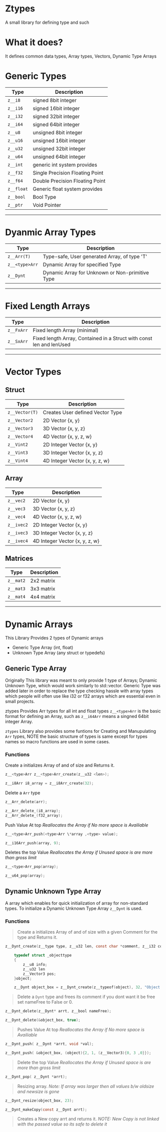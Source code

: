 # Ztypes
A small library for defining type and such

# What it does?
It defines common data types, Array types, Vectors, Dynamic Type Arrays

# Generic Types

|Type|Description|
|---|---|
|`z__i8`| signed 8bit integer |
|`z__i16`| signed 16bit integer |
|`z__i32`| signed 32bit integer |
|`z__i64`| signed 64bit integer |
|`z__u8`| unsigned 8bit integer |
|`z__u16`| unsigned 16bit integer |
|`z__u32`| unsigned 32bit integer |
|`z__u64`| unsigned 64bit integer |
|`z__int`| generic int system provides |
|`z__f32`| Single Precision Floating Point |
|`z__f64`| Double Precision Floating Point |
|`z__float`| Generic float system provides |
|`z__bool`| Bool Type |
|`z__ptr`| Void Pointer |
---
# Dyanmic Array Types

|Type|Description|
|---|---|
|`z__Arr(T)`| Type-safe, User generated Array, of type 'T'|
|`z__<type>Arr`| Dynamic Array for specified Type|
|`z__Dynt`| Dynamic Array for Unknown or Non-primitive Type|
---
# Fixed Length Arrays

|Type|Description|
|---|---|
|`z__FxArr`| Fixed length Array (minimal) |
|`z__SxArr`| Fixed length Array, Contained in a Struct with const len and lenUsed |
---
# Vector Types

## Struct
|Type|Description|
|---|---|
|`z__Vector(T)`| Creates User defined Vector Type |
|`z__Vector2`| 2D Vector {x, y} |
|`z__Vector3`| 3D Vector {x, y, z} |
|`z__Vector4`| 4D Vector {x, y, z, w} |
|`z__Vint2`| 2D Integer Vector {x, y} |
|`z__Vint3`| 3D Integer Vector {x, y, z} |
|`z__Vint4`| 4D Integer Vector {x, y, z, w} |

## Array
|Type|Description|
|---|---|
|`z__vec2`| 2D Vector {x, y} |
|`z__vec3`| 3D Vector {x, y, z} |
|`z__vec4`| 4D Vector {x, y, z, w} |
|`z__ivec2`| 2D Integer Vector {x, y} |
|`z__ivec3`| 3D Integer Vector {x, y, z} |
|`z__ivec4`| 4D Integer Vector {x, y, z, w} |


## Matrices

|Type|Description|
|---|---|
|`z__mat2`| 2x2 matrix |
|`z__mat3`| 3x3 matrix |
|`z__mat4`| 4x4 matrix |

---
# Dynamic Arrays
This Library Provides 2 types of Dynamic arrays
- Generic Type Array (int, float)
- Unknown Type Array (any struct or typedefs)

## Generic Type Array
Originally This library was meant to only provide 1 type of Arrays; Dynamic Unknown Type, which would work similarly to std::vector.
Generic Type was added later in order to replace the type checking hassle with array types which people will often use like i32 or f32 arrays which are essential even in small projects.

ztypes Provides Arr types for all int and float types
`z__<type>Arr` is the basic format for defining an Array, such as `z__i64Arr` means a singned 64bit integer Array.

`ztypes` Library also provides some funtions for Creating and Manupulating `Arr` types, NOTE the basic structure of types is same except for types names so macro functions are used in some cases.

### Functions

Create a initializes Array of <type> and of size <len> and Returns it.
```C
z__<type>Arr z__<type>Arr_create(z__u32 <len>);
```
```C
z__i8Arr i8_array = z__i8Arr_create(32);
```

Delete a `Arr` type 
```C
z__Arr_delete(arr);
```
```C
z__Arr_delete_(i8_array);
z__Arr_delete_(f32_array);
```

Push Value At top
*Reallocates the Array if No more space is Availiable*
```C
z__<type>Arr_push(<type>Arr \*array ,<type> value);
```
```C
z__i16Arr_push(array, 9);
```

Deletes the top Value
*Reallocates the Array if Unused space is are more than gross limit*
```C
z__<type>Arr_pop(array);
```
```C
z__u64_pop(array);
```

## Dynamic Unknown Type Array
A array which enables for quick initialization of array for non-standard types.
To initialize a Dynamic Unknown Type Array `z__Dynt` is used.

### Functions
>Create a initializes Array of <type> and of size <len> with a given Comment for the type and Returns it.
    
```C
z__Dynt_create(z__type type, z__u32 len, const char *comment, z__i32 commentLength);
```

```C
    typedef struct _objecttype
    {
        z__u8 info;
        z__u32 len
        z__Vector3 pos;
    }object;

    z__Dynt object_box = z__Dynt_create(z__typeof(object), 32, "Object:Box", -1);
```

>Delete a `Dynt` type and frees its comment if you dont want it be free set nameFree to False or 0.
```C
z__Dynt_delete(z__Dynt* arrt, z__bool nameFree);
```
```C
z__Dynt_delete(&object_box, true);
```

>Pushes Value At top
*Reallocates the Array if No more space is Availiable*
```C
z__Dynt_push( z__Dynt *arrt, void *val);
```
```C
z__Dynt_push( &object_box, (object){2, 1, (z__Vector3){0, 3 ,0}});
```

>Delete the top Value
*Reallocates the Array if Unused space is are more than gross limit*
```C
z__Dynt_pop( z__Dynt *arrt);
```

>Resizing array.
*Note: If array was larger then all values b/w oldsize and newsize is gone*
```C
z__Dynt_resize(object_box, 23);
```


```C
z__Dynt_makeCopy(const z__Dynt arrt);
```
>Creates a New copy arrt and returns it.
*NOTE: New Copy is not linked with the passed value so its safe to delete it*

